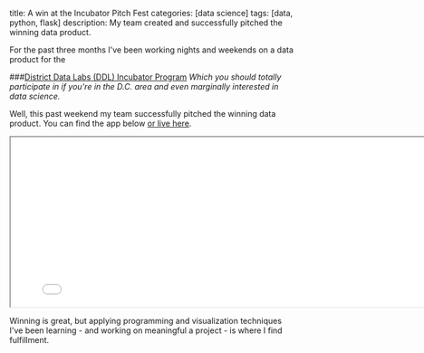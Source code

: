 title: A win at the Incubator Pitch Fest
categories: [data science]
tags: [data, python, flask]
description: My team created and successfully pitched the winning data product. 


For the past three months I've been working nights and weekends on a
data product for the

###[District Data Labs (DDL) Incubator Program][1] 
*Which you should totally participate in if you're in the D.C. area and
even marginally interested in data science.*

Well, this past weekend my team successfully pitched the winning data
product. You can find the app below [or live here][2].

<iframe src="//dew.herokuapp.com" width="800px;" height="300px;"></iframe>

Winning is great, but applying programming and visualization techniques I've been learning - and working on meaningful a project - is where I find fulfillment.

[1]: http://www.districtdatalabs.com/#!incubator/c185j
[2]: //dew.herokuapp.com

